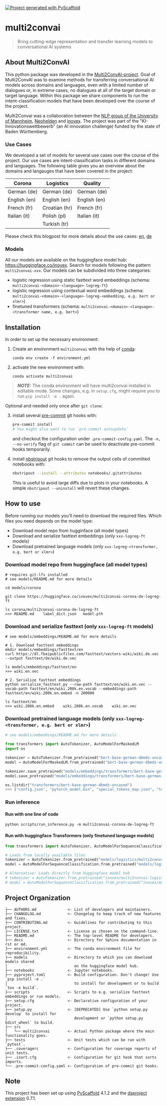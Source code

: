 [![Project generated with PyScaffold](https://img.shields.io/badge/-PyScaffold-005CA0?logo=pyscaffold)](https://pyscaffold.org/)
<!-- These are examples of badges you might also want to add to your README. Update the URLs accordingly.
[![Built Status](https://api.cirrus-ci.com/github/<USER>/multi2convai.svg?branch=main)](https://cirrus-ci.com/github/<USER>/multi2convai)
[![ReadTheDocs](https://readthedocs.org/projects/multi2convai/badge/?version=latest)](https://multi2convai.readthedocs.io/en/stable/)
[![Coveralls](https://img.shields.io/coveralls/github/<USER>/multi2convai/main.svg)](https://coveralls.io/r/<USER>/multi2convai)
[![PyPI-Server](https://img.shields.io/pypi/v/multi2convai.svg)](https://pypi.org/project/multi2convai/)
[![Conda-Forge](https://img.shields.io/conda/vn/conda-forge/multi2convai.svg)](https://anaconda.org/conda-forge/multi2convai)
[![Monthly Downloads](https://pepy.tech/badge/multi2convai/month)](https://pepy.tech/project/multi2convai)
[![Twitter](https://img.shields.io/twitter/url/http/shields.io.svg?style=social&label=Twitter)](https://twitter.com/multi2convai)
-->

# multi2convai

> Bring cutting-edge representation and transfer learning models to conversational AI systems

## About Multi2ConvAI

This python package was developed in the [Multi2ConvAI-project](https://multi2conv.ai). Goal of Multi2ConvAI was to examine methods for transferring conversational AI models across domains and languages, even with a limited number of dialogues or, in extreme cases, no dialogues at all of the target domain or target language. Within this package we share components to run the intent-classification models that have been developed over the course of the project.

Multi2Convai was a collaboration between the [NLP group of the University of Mannheim](https://www.uni-mannheim.de/dws/research/focus-groups/natural-language-processing-and-information-retrieval-prof-ponzetto/), [Neohelden](https://neohelden.com/) and [inovex](https://www.inovex.de/en/). The project was part of the "KI-Innovationswettbewerb" (an AI innovation challenge) funded by the state of Baden Württemberg.

### Use Cases

We developed a set of models for several use cases over the course of the project. Our use cases are intent-classification tasks in different domains and languages. The following table gives you an overview about the domains and langauges that have been covered in the project:

|Corona       |Logistics     |Quality     |
|-------------|--------------|------------|
|German (de)  |German (de)   |German (de) |
| English (en)|English (en)  |English (en)|
| French (fr) |Croatian (hr) |French (fr) |
| Italian (it)|Polish (pl)   |Italian (it)|
|             |Turkish (tr)  |            |


Please check this blogpost for more details about the use cases: [en](https://multi2conv.ai/en/blog/use-cases), [de](https://multi2conv.ai/de/blog/use-cases)

### Models

All our models are available on the huggingface model hub: https://huggingface.co/inovex. Search for models following the pattern `multi2convai-xxx`. Our models can be subdivided into three categories:

- logistic regression using static fasttext word embeddings (schema: `multi2convai-<domain>-<language>-logreg-ft`)
- logistic regression using contextual word embeddings (schema: `multi2convai-<domain>-<language>-logreg-<embedding, e.g. bert or xlmr>`)
- finetuned transformers (schema: `multi2convai-<domain>-<language>-<transformer name, e.g. bert>`)


## Installation

In order to set up the necessary environment:
1. Create an environment `multi2convai` with the help of [conda]:
   ```
   conda env create -f environment.yml
   ```
2. activate the new environment with:
   ```
   conda activate multi2convai
   ```

> **_NOTE:_**  The conda environment will have multi2convai installed in editable mode.
> Some changes, e.g. in `setup.cfg`, might require you to run `pip install -e .` again.


Optional and needed only once after `git clone`:

3. install several [pre-commit] git hooks with:
   ```bash
   pre-commit install
   # You might also want to run `pre-commit autoupdate`
   ```
   and checkout the configuration under `.pre-commit-config.yaml`.
   The `-n, --no-verify` flag of `git commit` can be used to deactivate pre-commit hooks temporarily.

4. install [nbstripout] git hooks to remove the output cells of committed notebooks with:
   ```bash
   nbstripout --install --attributes notebooks/.gitattributes
   ```
   This is useful to avoid large diffs due to plots in your notebooks.
   A simple `nbstripout --uninstall` will revert these changes.

## How to use

Before running our models you'll need to download the required files. Which files you need depends on the model type:

- Download model repo from hugginface (all model types)
- Download and serialize fasttext embeddings (only `xxx-logreg-ft` models)
- Download pretrained language models (only `xxx-logreg-<transformer, e.g. bert or xlmr>`)

### Download model repo from huggingface (all model types)
````terminal
# requires git-lfs installed
# see models/README.md for more details

cd models/corona

git clone https://huggingface.co/inovex/multi2convai-corona-de-logreg-ft

ls corona/multi2convai-corona-de-logreg-ft
>>> README.md    label_dict.json   model.pth
````

### Download and serialize fasttext (only `xxx-logreg-ft` models)

````terminal
# see models/embeddings/README.md for more details

# 1. Download fasttext embeddings
mkdir models/embeddings/fasttext/en
curl https://dl.fbaipublicfiles.com/fasttext/vectors-wiki/wiki.de.vec --output fasttext/de/wiki.de.vec

ls models/embeddings/fasttext/en
>>> wiki.en.vec

# 2. Serialize fasttext embeddings
python serialize_fasttext.py --raw-path fasttext/en/wiki.en.vec --vocab-path fasttext/en/wiki.200k.en.vocab --embeddings-path fasttext/en/wiki.200k.en.embed -n 200000

ls fasttext/en
>>> wiki.200k.en.embed    wiki.200k.en.vocab    wiki.en.vec
````

### Download pretrained language models (only `xxx-logreg-<transformer, e.g. bert or xlmr>`)

````python
# see models/embeddings/README.md for more details

from transformers import AutoTokenizer, AutoModelForMaskedLM
import os

tokenizer = AutoTokenizer.from_pretrained("bert-base-german-dbmdz-uncased")
model = AutoModelForMaskedLM.from_pretrained("bert-base-german-dbmdz-uncased")

tokenizer.save_pretrained("models/embeddings/transformers/bert-base-german-dbmdz-uncased")
model.save_pretrained("models/embeddings/transformers/bert-base-german-dbmdz-uncased")

os.listdir("transformers/bert-base-german-dbmdz-uncased")
>>> ["config.json", "pytorch_model.bin", "special_tokens_map.json", "tokenizer_config.json", "vocab.txt"]
````

### Run inference

#### Run with one line of code
````terminal
python scripts/run_inference.py -m multi2convai-corona-de-logreg-ft
````

#### Run with huggingface Transformers (only finetuned language models)

````python
from transformers import AutoTokenizer, AutoModelForSequenceClassification

# Loads from locally available files
tokenizer = AutoTokenizer.from_pretrained("models/logistics/multi2convai-logistics-en-bert")
model = AutoModelForSequenceClassification.from_pretrained("models/logistics/multi2convai-logistics-en-bert")

# Alternative: Loads directly from huggingface model hub
# tokenizer = AutoTokenizer.from_pretrained("inovex/multi2convai-logistics-en-bert")
# model = AutoModelForSequenceClassification.from_pretrained("inovex/multi2convai-logistics-en-bert")

````

## Project Organization

```
├── AUTHORS.md              <- List of developers and maintainers.
├── CHANGELOG.md            <- Changelog to keep track of new features and fixes.
├── CONTRIBUTING.md         <- Guidelines for contributing to this project.
├── LICENSE.txt             <- License as chosen on the command-line.
├── README.md               <- The top-level README for developers.
├── docs                    <- Directory for Sphinx documentation in rst or md.
├── environment.yml         <- The conda environment file for reproducibility.
├── models                  <- Directory to which you can download models shared
│                              on the huggingface model hub.
├── notebooks               <- Jupyter notebooks.
├── pyproject.toml          <- Build configuration. Don't change! Use `pip install -e .`
│                              to install for development or to build `tox -e build`.
├── scripts                 <- Scripts to e.g. serialize fasttext embeddings or run models.
├── setup.cfg               <- Declarative configuration of your project.
├── setup.py                <- [DEPRECATED] Use `python setup.py develop` to install for
│                              development or `python setup.py bdist_wheel` to build.
├── src
│   └── multi2convai        <- Actual Python package where the main functionality goes.
├── tests                   <- Unit tests which can be run with `pytest`.
├── .coveragerc             <- Configuration for coverage reports of unit tests.
├── .isort.cfg              <- Configuration for git hook that sorts imports.
└── .pre-commit-config.yaml <- Configuration of pre-commit git hooks.
```

<!-- pyscaffold-notes -->

## Note

This project has been set up using [PyScaffold] 4.1.2 and the [dsproject extension] 0.7.1.

[conda]: https://docs.conda.io/
[pre-commit]: https://pre-commit.com/
[Jupyter]: https://jupyter.org/
[nbstripout]: https://github.com/kynan/nbstripout
[Google style]: http://google.github.io/styleguide/pyguide.html#38-comments-and-docstrings
[PyScaffold]: https://pyscaffold.org/
[dsproject extension]: https://github.com/pyscaffold/pyscaffoldext-dsproject
